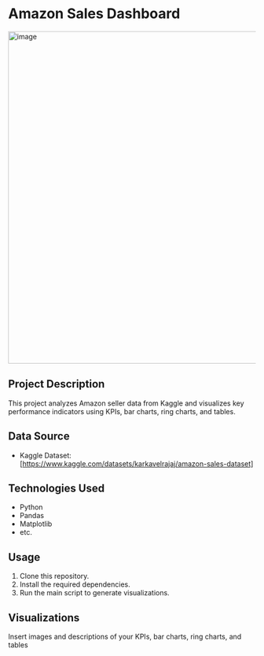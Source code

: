 # Amazon Sales Dashboard

<img width="675" alt="image" src="https://github.com/komalgawri/Amazon-Sales-Dashboard/assets/130573785/31073636-3a76-417c-b8d4-b98461fdea4e">

## Project Description
This project analyzes Amazon seller data from Kaggle and visualizes key performance indicators using KPIs, bar charts, ring charts, and tables.

## Data Source
- Kaggle Dataset: [https://www.kaggle.com/datasets/karkavelrajaj/amazon-sales-dataset]

## Technologies Used
- Python
- Pandas
- Matplotlib
- etc.

## Usage
1. Clone this repository.
2. Install the required dependencies.
3. Run the main script to generate visualizations.

## Visualizations
Insert images and descriptions of your KPIs, bar charts, ring charts, and tables 
